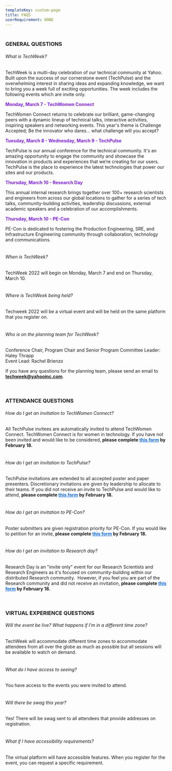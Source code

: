 ```yaml
---
templateKey: custom-page
title: FAQS
userRequirement: NONE
---
```

### <br>GENERAL QUESTIONS<br>

###### What is TechWeek?

TechWeek is a multi-day celebration of our technical community at Yahoo. Built upon the success of our cornerstone event (TechPulse) and the overwhelming interest in sharing ideas and expanding knowledge, we want to bring you a week full of exciting opportunities. The week includes the following events which are invite only.

<body><b><p style="color: #7E1FFF">Monday, March 7 - TechWomen Connect</p></b></body>

TechWomen Connect returns to celebrate our brilliant, game-changing peers with a dynamic lineup of technical talks, interactive activities, inspiring speakers and networking events. This year's theme is Challenge Accepted; Be the innovator who dares... what challenge will you accept?

<body><b><p style="color: #7E1FFF">Tuesday, March 8 - Wednesday, March 9 - TechPulse</p></b></body>

TechPulse is our annual conference for the technical community. It's an amazing opportunity to engage the community and showcase the innovation in products and experiences that we’re creating for our users. TechPulse is the place to experience the latest technologies that power our sites and our products. 

<body><b><p style="color: #7E1FFF">Thursday, March 10 - Research Day</p></b></body>

This annual internal research brings together over 100+ research scientists and engineers from across our global locations to gather for a series of tech talks, community-building activities, leadership discussions, external academic speakers and a celebration of our accomplishments. 

<body><b><p style="color: #7E1FFF">Thursday, March 10 - PE-Con</p></b></body>

PE-Con is dedicated to fostering the Production Engineering, SRE, and Infrastructure Engineering community through collaboration, technology and communications.<br><br>

###### When is TechWeek?

TechWeek 2022 will begin on Monday, March 7 and end on Thursday, March 10.<br><br>

###### Where is TechWeek being held?

Techweek 2022 will be a virtual event and will be held on the same platform that you register on.<br><br>

###### Who is on the planning team for TechWeek?

Conference Chair, Program Chair and Senior Program Committee Leader: Haley Thrapp\
Event Lead: Rachel Brienzo

If you have any questions for the planning team, please send an email to <a href = "mailto: techweek@yahooinc.com" target="_blank" style="color:#0f69ff"><b>techweek@yahooinc.com</b></a>.<br><br><br>

### ATTENDANCE QUESTIONS<br>

###### How do I get an invitation to TechWomen Connect?

All TechPulse invitees are automatically invited to attend TechWomen Connect. TechWomen Connect is for women in technology. If you have not been invited and would like to be considered, <b>please complete <a href="https://forms.gle/XyXufznUSMVamVbM9" target="_blank" style="color:#0f69ff">this form</a> by February 18.</b><br><br>

###### How do I get an invitation to TechPulse?

TechPulse invitations are extended to all accepted poster and paper presenters. Discretionary invitations are given by leadership to allocate to their teams. If you did not receive an invite to TechPulse and would like to attend, <b>please complete [](https://docs.google.com/forms/d/e/1FAIpQLSdiUIfMASm16rydGdxWodEVDwJEYiFrJ4LGCrFc1DAlLpVOxg/viewform)<a href="https://docs.google.com/forms/d/e/1FAIpQLSdiUIfMASm16rydGdxWodEVDwJEYiFrJ4LGCrFc1DAlLpVOxg/viewform" target="_blank" style="color:#0f69ff">this form</a> by February 18.</b><br><br>

###### How do I get an invitation to PE-Con?

Poster submitters are given registration priority for PE-Con. If you would like to petition for an invite, <b>please complete [](https://docs.google.com/forms/d/e/1FAIpQLSdiUIfMASm16rydGdxWodEVDwJEYiFrJ4LGCrFc1DAlLpVOxg/viewform)<a href="https://forms.gle/uiKLfcz6xUF3Cbox7" target="_blank" style="color:#0f69ff">this form</a> by February 18.</b><br><br>

###### How do I get an invitation to Research day?

Research Day is an "invite only" event for our Research Scientists and Research Engineers as it's focused on community-building within our distributed Research community.  However, if you feel you are part of the Research community and did not receive an invitation, <b>please complete [](https://docs.google.com/forms/d/e/1FAIpQLSdiUIfMASm16rydGdxWodEVDwJEYiFrJ4LGCrFc1DAlLpVOxg/viewform)<a href="https://forms.gle/LJT6VpAAKQzesy89A" target="_blank" style="color:#0f69ff">this form</a> by February 18.</b><br><br><br>

### VIRTUAL EXPERIENCE QUESTIONS<br>

###### Will the event be live? What happens if I’m in a different time zone?

TechWeek will accommodate different time zones to accommodate attendees from all over the globe as much as possible but all sessions will be available to watch on demand.<br><br>

###### What do I have access to seeing?

You have access to the events you were invited to attend.<br><br>

###### Will there be swag this year?

Yes! There will be swag sent to all attendees that provide addresses on registration.<br><br>

###### What if I have accessibility requirements?

The virtual platform will have accessible features. When you register for the event, you can request a specific requirement.<br><br>